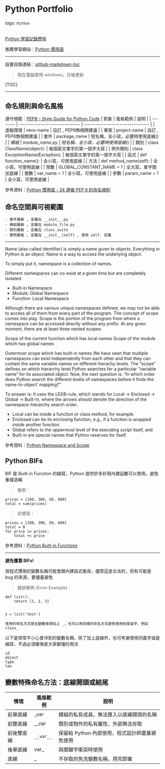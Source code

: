 # Python Portfolio

###### tags: `Python`

[Python 學習記錄歷程](https://hackmd.io/@zz8yeJXcQYOjqL6CsPNdlg/ByYht7YQi)

推薦學習網站：[Python 慣用語](http://seanlin.logdown.com/)

---
設置目錄連結：[github-markdown-toc](https://github.com/ekalinin/github-markdown-toc#installation)


> 現在電腦使用 windows，日後更新

[TOC]

---
## 命名規則與命名風格
遵守規範：[PEP8 – Style Guide for Python Code](https://peps.python.org/pep-0008/)
| 對象     | 風格範例                        | 說明                              |
| -------- | ------------------------------- | --------------------------------- |
| 虛擬環境 | venv-name                       | 自訂 , PEP8無相關建議             |
| 專案     | project-name                    | 自訂 , PEP8無相關建議             |
| 套件     | package_name                    | 短名稱，全小寫，必要時使用底線(_) |
| 模組     | module_name.py                  | 短名稱，全小寫，必要時使用底線(_) |
| 類別     | class ClassName(object):        | 每個英文單字的第一個字大寫        |
| 例外類別 | class ExceptionName(Exception): | 每個英文單字的第一個字大寫        |
| 函式     | def function_name():            | 全小寫，可使用底線                |
| 方法     | def method_name(self):          | 全小寫，可使用底線                |
| 常數     | GLOBAL_CONSTANT_NAME = 1        | 全大寫，單字間加底線              |
| 變數     | var_name = 1                    | 全小寫，可使用底線                |
| 參數     | param_name = 1                  | 全小寫，可使用底線                |

參考資料：[Python 慣用語 - 24 遵循 PEP 8 的命名規則](http://seanlin.logdown.com/posts/238789-python-idioms-24-pep-8-naming-convension)

## 命名空間與可視範圍
```
- 套件層級 , 定義在 __init__.py
- 模組層級 , 定義在 module_file.py
- 類別層級 , 定義在 class_suite
- 實例層級 , 定義在 __init__(self) , 使用 self. 定義
```

---

Name (also called identifier) is simply a name given to objects. Everything in Python is an object. Name is a way to access the underlying object.

To simply put it, namespace is a collection of names.

Different namespaces can co-exist at a given time but are completely isolated.

- Built-in Namespace
- Module: Global Namespace
- Function: Local Namespace

Although there are various unique namespaces defined, we may not be able to access all of them from every part of the program. The concept of scope comes into play. Scope is the portion of the program from where a namespace can be accessed directly without any prefix. At any given moment, there are at least three nested scopes.

Scope of the current function which has local names
Scope of the module which has global names

Outermost scope which has built-in names
We have seen that multiple namespaces can exist independently from each other and that they can contain the same variable names on different hierachy levels. The “scope” defines on which hierarchy level Python searches for a particular “variable name” for its associated object. Now, the next question is: “In which order does Python search the different levels of namespaces before it finds the name-to-object’ mapping?”

To answer is: It uses the LEGB-rule, which stands for Local -> Enclosed -> Global -> Built-in, where the arrows should denote the direction of the namespace-hierarchy search order.

- Local can be inside a function or class method, for example.
- Enclosed can be its enclosing function, e.g., if a function is wrapped inside another function.
- Global refers to the uppermost level of the executing script itself, and
- Built-in are special names that Python reserves for itself.

參考資料：[Python Namespace and Scope](https://www.programiz.com/python-programming/namespace)

## Python BIFs

BIF 是 Built-in Function 的縮寫，Python 提供許多好用內建函數可以使用，避免重複造輪

> 舉例：

```python=
prices = [100, 300, 50, 600]
total = sum(prices)
```

> 非慣用：
```python=
prices = [100, 300, 50, 600]
total = 0
for price in prices:
    total += price
```

參考資料：[Python Built-in Functions](https://docs.python.org/3/library/functions.html)

---

**避免覆蓋 BIFs!**

寫程式慣用的變數名稱可能會跟內建函式衝突，儘管這是合法的，但有可能是 bug 的來源，要儘量避免

> 錯誤舉例 (Error Example)：
```python=
def list():
    return [1, 2, 3]


s = list('test')
```

```
常用的命名方式是在變數後頭加上 _，也可以用同樣的命名方式避免使用到保留字，例如 class_
```

以下是常常不小心會沖到的變數名稱，除了加上底線外，也可考慮使用同義字或是縮寫，不過必須確保是大家都懂的用法
```python=
id
object
type
len
```

## 變數特殊命名方法：底線開頭或結尾

|   情境   | 風格範例                        | 說明                              |
| -------- | ------------------------------- | --------------------------------- |
| 前單底線 | _var                       | 模組的私有成員，無法匯入以底線開頭的名稱
| 前雙底線 | __var | 類別或物件的私有屬性，外部無法存取 |
| 前後雙底線 | ```__var__``` | 保留給 Python 內部使用，程式設計師盡量避免使用
| 後單底線 | var_  | 與關鍵字衝突時使用     |
| 底線     | _     | 不存取的免洗變數名稱，用完即棄      |
